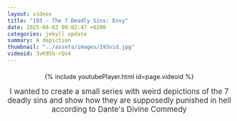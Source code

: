 ```yaml
---
layout: videos
title: "193 - The 7 Deadly Sins: Envy"
date: 2025-04-03 00:02:47 +0200
categories: jekyll update
summary: A depiction
thumbnail: "../assets/images/193vid.jpg"
videoid: 3vK95G-rQv4
---
```


<div style="text-align: center; margin-top: 20px;">
  {% include youtubePlayer.html id=page.videoid %}
  <p style="margin-top: 15px; font-size: 1.2em; color: #333;">
    I wanted to create a small series with weird depictions of the 7 deadly sins and show how they are supposedly punished in hell according to Dante's Divine Commedy
  </p>
</div>
